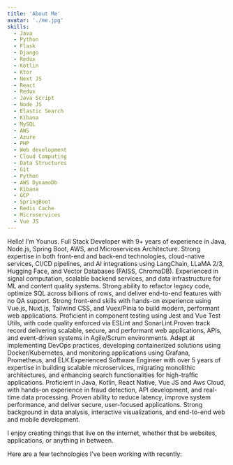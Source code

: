 ```yaml
---
title: 'About Me'
avatar: './me.jpg'
skills:
  - Java
  - Python
  - Flask
  - Django
  - Redux
  - Kotlin
  - Ktor
  - Next JS
  - React
  - Redux
  - Java Script
  - Node JS
  - Elastic Search
  - Kibana
  - MySQL
  - AWS
  - Azure
  - PHP
  - Web development
  - Cloud Computing
  - Data Structures
  - Git
  - Python
  - AWS DynamoDb
  - Kibana
  - GCP
  - SpringBoot
  - Redis Cache
  - Microservices
  - Vue JS
---
```


Hello! I'm Younus. Full Stack Developer with 9+ years of experience in Java, Node.js, Spring Boot, AWS, and Microservices Architecture. Strong expertise in both front-end and back-end technologies, cloud-native services, CI/CD pipelines, and AI integrations using LangChain, LLaMA 2/3, Hugging Face, and Vector Databases (FAISS, ChromaDB). Experienced in signal computation, scalable backend services, and data infrastructure for ML and content quality systems. Strong ability to refactor legacy code, optimize SQL across billions of rows, and deliver end-to-end features with no QA support. Strong front-end skills with hands-on experience using Vue.js, Nuxt.js, Tailwind CSS, and Vuex/Pinia to build modern, performant web applications. Proficient in component testing using Jest and Vue Test Utils, with code quality enforced via ESLint and SonarLint.Proven track record delivering scalable, secure, and performant web applications, APIs, and event-driven systems in Agile/Scrum environments. Adept at implementing DevOps practices, developing containerized solutions using Docker/Kubernetes, and monitoring applications using Grafana, Prometheus, and ELK.Experienced Software Engineer with over 5 years of expertise in building scalable microservices, migrating monolithic architectures, and enhancing search functionalities for high-traffic applications. Proficient in Java, Kotlin, React Native, Vue JS and Aws Cloud, with hands-on experience in fraud detection, API development, and real-time data processing. Proven ability to reduce latency, improve system performance, and deliver secure, user-focused applications. Strong background in data analysis, interactive visualizations, and end-to-end web and mobile development.

I enjoy creating things that live on the internet, whether that be websites, applications, or anything in between.

Here are a few technologies I've been working with recently:
